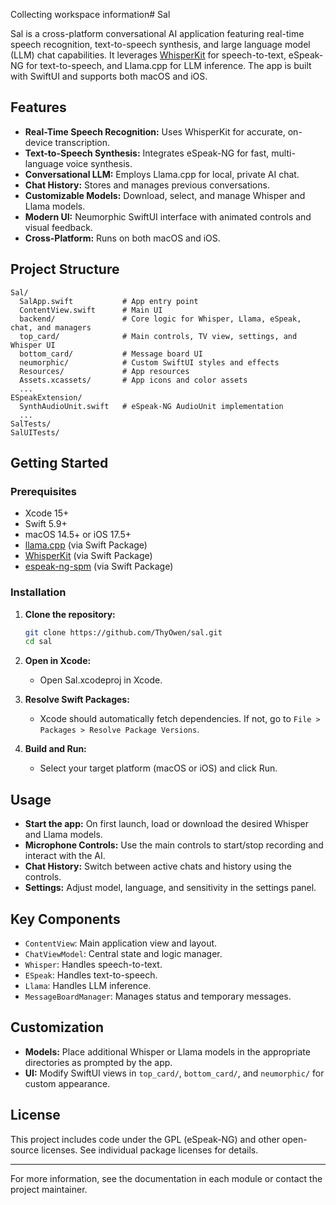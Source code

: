 Collecting workspace information# Sal

Sal is a cross-platform conversational AI application featuring real-time speech recognition, text-to-speech synthesis, and large language model (LLM) chat capabilities. It leverages [WhisperKit](https://github.com/argmaxinc/whisperkit-coreml) for speech-to-text, eSpeak-NG for text-to-speech, and Llama.cpp for LLM inference. The app is built with SwiftUI and supports both macOS and iOS.

## Features

- **Real-Time Speech Recognition:** Uses WhisperKit for accurate, on-device transcription.
- **Text-to-Speech Synthesis:** Integrates eSpeak-NG for fast, multi-language voice synthesis.
- **Conversational LLM:** Employs Llama.cpp for local, private AI chat.
- **Chat History:** Stores and manages previous conversations.
- **Customizable Models:** Download, select, and manage Whisper and Llama models.
- **Modern UI:** Neumorphic SwiftUI interface with animated controls and visual feedback.
- **Cross-Platform:** Runs on both macOS and iOS.

## Project Structure

```
Sal/
  SalApp.swift           # App entry point
  ContentView.swift      # Main UI
  backend/               # Core logic for Whisper, Llama, eSpeak, chat, and managers
  top_card/              # Main controls, TV view, settings, and Whisper UI
  bottom_card/           # Message board UI
  neumorphic/            # Custom SwiftUI styles and effects
  Resources/             # App resources
  Assets.xcassets/       # App icons and color assets
  ...
ESpeakExtension/
  SynthAudioUnit.swift   # eSpeak-NG AudioUnit implementation
  ...
SalTests/
SalUITests/
```

## Getting Started

### Prerequisites

- Xcode 15+
- Swift 5.9+
- macOS 14.5+ or iOS 17.5+
- [llama.cpp](https://github.com/ggerganov/llama.cpp) (via Swift Package)
- [WhisperKit](https://github.com/argmaxinc/whisperkit-coreml) (via Swift Package)
- [espeak-ng-spm](https://github.com/argmaxinc/espeak-ng-spm) (via Swift Package)

### Installation

1. **Clone the repository:**
   ```sh
   git clone https://github.com/ThyOwen/sal.git
   cd sal
   ```

2. **Open in Xcode:**
   - Open Sal.xcodeproj in Xcode.

3. **Resolve Swift Packages:**
   - Xcode should automatically fetch dependencies. If not, go to `File > Packages > Resolve Package Versions`.

4. **Build and Run:**
   - Select your target platform (macOS or iOS) and click Run.

## Usage

- **Start the app:** On first launch, load or download the desired Whisper and Llama models.
- **Microphone Controls:** Use the main controls to start/stop recording and interact with the AI.
- **Chat History:** Switch between active chats and history using the controls.
- **Settings:** Adjust model, language, and sensitivity in the settings panel.

## Key Components

- `ContentView`: Main application view and layout.
- `ChatViewModel`: Central state and logic manager.
- `Whisper`: Handles speech-to-text.
- `ESpeak`: Handles text-to-speech.
- `Llama`: Handles LLM inference.
- `MessageBoardManager`: Manages status and temporary messages.

## Customization

- **Models:** Place additional Whisper or Llama models in the appropriate directories as prompted by the app.
- **UI:** Modify SwiftUI views in `top_card/`, `bottom_card/`, and `neumorphic/` for custom appearance.

## License

This project includes code under the GPL (eSpeak-NG) and other open-source licenses. See individual package licenses for details.

---

For more information, see the documentation in each module or contact the project maintainer.